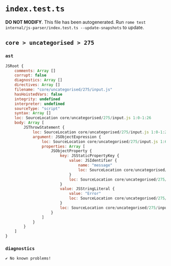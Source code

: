 # `index.test.ts`

**DO NOT MODIFY**. This file has been autogenerated. Run `rome test internal/js-parser/index.test.ts --update-snapshots` to update.

## `core > uncategorised > 275`

### `ast`

```javascript
JSRoot {
	comments: Array []
	corrupt: false
	diagnostics: Array []
	directives: Array []
	filename: "core/uncategorised/275/input.js"
	hasHoistedVars: false
	integrity: undefined
	interpreter: undefined
	sourceType: "script"
	syntax: Array []
	loc: SourceLocation core/uncategorised/275/input.js 1:0-1:26
	body: Array [
		JSThrowStatement {
			loc: SourceLocation core/uncategorised/275/input.js 1:0-1:26
			argument: JSObjectExpression {
				loc: SourceLocation core/uncategorised/275/input.js 1:6-1:26
				properties: Array [
					JSObjectProperty {
						key: JSStaticPropertyKey {
							value: JSIdentifier {
								name: "message"
								loc: SourceLocation core/uncategorised/275/input.js 1:8-1:15 (message)
							}
							loc: SourceLocation core/uncategorised/275/input.js 1:8-1:15
						}
						value: JSStringLiteral {
							value: "Error"
							loc: SourceLocation core/uncategorised/275/input.js 1:17-1:24
						}
						loc: SourceLocation core/uncategorised/275/input.js 1:8-1:24
					}
				]
			}
		}
	]
}
```

### `diagnostics`

```
✔ No known problems!

```
